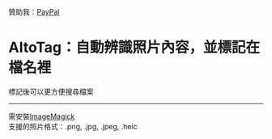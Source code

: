 贊助我：[PayPal](https://www.paypal.me/tingzhen666)
# AItoTag：自動辨識照片內容，並標記在檔名裡
標記後可以更方便搜尋檔案
<hr>

需安裝[ImageMagick](https://imagemagick.org/script/download.php#google_vignette)
<br>
支援的照片格式：.png, .jpg, .jpeg, .heic
